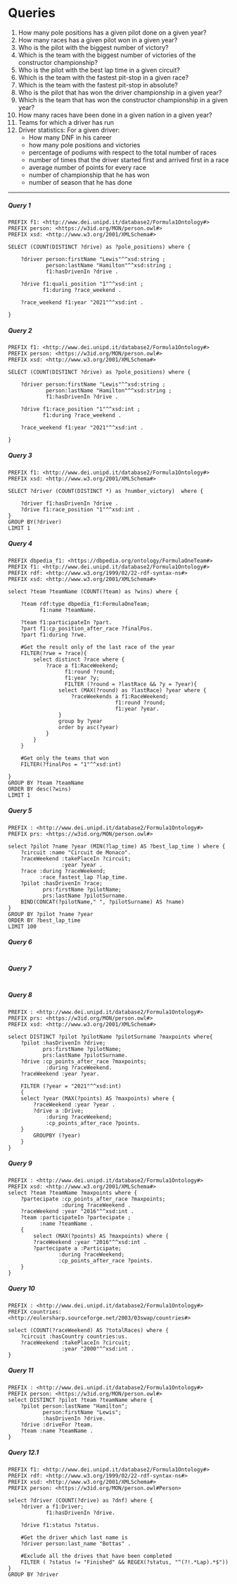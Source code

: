 # Queries

1) How many pole positions has a given pilot done on a given year?
2) How many races has a given pilot won in a given year?
3) Who is the pilot with the biggest number of victory?
4) Which is the team with the biggest number of victories of the constructor championship?
5) Who is the pilot with the best lap time in a given circuit?
6) Which is the team with the fastest pit-stop in a given race?
7) Which is the team with the fastest pit-stop in absolute?
8) Who is the pilot that has won the driver championship in a given year?
9) Which is the team that has won the constructor championship in a given year?
10) How many races have been done in a given nation in a given year?
11) Teams for which a driver has run
12) Driver statistics: For a given driver:  
	* How many DNF in his career
	* how many pole positions and victories
	* percentage of podiums with respect to the total number of races
	* number of times that the driver started first and arrived first in a race
	* average number of points for every race
	* number of championship that he has won 
	* number of season that he has done

___

##### Query 1
```sparql
PREFIX f1: <http://www.dei.unipd.it/database2/Formula1Ontology#>
PREFIX person: <https://w3id.org/MON/person.owl#>
PREFIX xsd: <http://www.w3.org/2001/XMLSchema#>

SELECT (COUNT(DISTINCT ?drive) as ?pole_positions) where { 
    
    ?driver person:firstName "Lewis"^^xsd:string ;
            person:lastName "Hamilton"^^xsd:string ;
            f1:hasDrivenIn ?drive .
            
    ?drive f1:quali_position "1"^^xsd:int ;
   	       f1:during ?race_weekend . 
    
    ?race_weekend f1:year "2021"^^xsd:int .
            
}
```

##### Query 2
```sparql
PREFIX f1: <http://www.dei.unipd.it/database2/Formula1Ontology#>
PREFIX person: <https://w3id.org/MON/person.owl#>
PREFIX xsd: <http://www.w3.org/2001/XMLSchema#>

SELECT (COUNT(DISTINCT ?drive) as ?pole_positions) where { 
    
    ?driver person:firstName "Lewis"^^xsd:string ;
            person:lastName "Hamilton"^^xsd:string ;
            f1:hasDrivenIn ?drive .
    
    ?drive f1:race_position "1"^^xsd:int ;
           f1:during ?race_weekend . 
    
    ?race_weekend f1:year "2021"^^xsd:int .
            
}
```

##### Query 3
```sparql
PREFIX f1: <http://www.dei.unipd.it/database2/Formula1Ontology#>
PREFIX xsd: <http://www.w3.org/2001/XMLSchema#>

SELECT ?driver (COUNT(DISTINCT *) as ?number_victory)  where { 
 	
    ?driver f1:hasDrivenIn ?drive .
    ?drive f1:race_position "1"^^xsd:int .
}
GROUP BY(?driver)
LIMIT 1
```

##### Query 4

```sparql
PREFIX dbpedia_f1: <https://dbpedia.org/ontology/FormulaOneTeam#>
PREFIX f1: <http://www.dei.unipd.it/database2/Formula1Ontology#>
PREFIX rdf: <http://www.w3.org/1999/02/22-rdf-syntax-ns#>
PREFIX xsd: <http://www.w3.org/2001/XMLSchema#>

select ?team ?teamName (COUNT(?team) as ?wins) where {

    ?team rdf:type dbpedia_f1:FormulaOneTeam;
          f1:name ?teamName.

    ?team f1:participateIn ?part.
    ?part f1:cp_position_after_race ?finalPos.
    ?part f1:during ?rwe.

    #Get the result only of the last race of the year
    FILTER(?rwe = ?race){
        select distinct ?race where {
            ?race a f1:RaceWeekend;
                  f1:round ?round;
                  f1:year ?y;
                  FILTER (?round = ?lastRace && ?y = ?year){
                select (MAX(?round) as ?lastRace) ?year where { 
                    ?raceWeekends a f1:RaceWeekend;
                                  f1:round ?round;
                                  f1:year ?year.
                }
                group by ?year
                order by asc(?year)
            }
        }
    }
    
    #Get only the teams that won
    FILTER(?finalPos = "1"^^xsd:int)
    
}
GROUP BY ?team ?teamName
ORDER BY desc(?wins)
LIMIT 1
```

##### Query 5
```sparql
PREFIX : <http://www.dei.unipd.it/database2/Formula1Ontology#>
PREFIX prs: <https://w3id.org/MON/person.owl#>

select ?pilot ?name ?year (MIN(?lap_time) AS ?best_lap_time ) where {
    ?circuit :name "Circuit de Monaco".
    ?raceWeekend :takePlaceIn ?circuit;
                 :year ?year .
    ?race :during ?raceWeekend;
          :race_fastest_lap ?lap_time.
    ?pilot :hasDrivenIn ?race;
           prs:firstName ?pilotName;
           prs:lastName ?pilotSurname.   
    BIND(CONCAT(?pilotName," ", ?pilotSurname) AS ?name)
}
GROUP BY ?pilot ?name ?year
ORDER BY ?best_lap_time
LIMIT 100
```

##### Query 6
```sparql
```

##### Query 7
```sparql
```

##### Query 8
```sparql
PREFIX : <http://www.dei.unipd.it/database2/Formula1Ontology#>
PREFIX prs: <https://w3id.org/MON/person.owl#>
PREFIX xsd: <http://www.w3.org/2001/XMLSchema#>

select DISTINCT ?pilot ?pilotName ?pilotSurname ?maxpoints where{
    ?pilot :hasDrivenIn ?drive;
           prs:firstName ?pilotName;
           prs:lastName ?pilotSurname.
    ?drive :cp_points_after_race ?maxpoints;
    		:during ?raceWeekend.
    ?raceWeekend :year ?year.
            
    FILTER (?year = "2021"^^xsd:int)
    {
	select ?year (MAX(?points) AS ?maxpoints) where { 
		?raceWeekend :year ?year .
    	?drive a :Drive;
            :during ?raceWeekend;
            :cp_points_after_race ?points.
	}
        GROUPBY (?year)
	} 
}
```

##### Query 9
```sparql
PREFIX : <http://www.dei.unipd.it/database2/Formula1Ontology#>
PREFIX xsd: <http://www.w3.org/2001/XMLSchema#>
select ?team ?teamName ?maxpoints where {
    ?partecipate :cp_points_after_race ?maxpoints;
                 :during ?raceWeekend .
    ?raceWeekend :year "2016"^^xsd:int .
    ?team :participateIn ?partecipate ;
          :name ?teamName .
	{
        select (MAX(?points) AS ?maxpoints) where { 
		?raceWeekend :year "2016"^^xsd:int .
    	?partecipate a :Participate;
                :during ?raceWeekend;
        	    :cp_points_after_race ?points.
	}
}
```

##### Query 10
```sparql
PREFIX : <http://www.dei.unipd.it/database2/Formula1Ontology#>
PREFIX countries: <http://eulersharp.sourceforge.net/2003/03swap/countries#>

select (COUNT(?raceWeekend) AS ?totalRaces) where {    
    ?circuit :hasCountry countries:us.
    ?raceWeekend :takePlaceIn ?circuit;
                 :year "2000"^^xsd:int .
}
```

##### Query 11
```sparql
PREFIX : <http://www.dei.unipd.it/database2/Formula1Ontology#>
PREFIX person: <https://w3id.org/MON/person.owl#>
select DISTINCT ?pilot ?team ?teamName where {
    ?pilot person:lastName "Hamilton";
           person:firstName "Lewis";
           :hasDrivenIn ?drive.
    ?drive :driveFor ?team.
    ?team :name ?teamName .
}
```

##### Query 12.1
```sparql
PREFIX f1: <http://www.dei.unipd.it/database2/Formula1Ontology#>
PREFIX rdf: <http://www.w3.org/1999/02/22-rdf-syntax-ns#>
PREFIX xsd: <http://www.w3.org/2001/XMLSchema#>
PREFIX person: <https://w3id.org/MON/person.owl#Person>

select ?driver (COUNT(?drive) as ?dnf) where {
    ?driver a f1:Driver;
            f1:hasDrivenIn ?drive.
    
    ?drive f1:status ?status.
    
    #Get the driver which last name is
    ?driver person:last_name "Bottas" .
    
    #Exclude all the drives that have been completed
    FILTER ( ?status != "Finished" && REGEX(?status, "^(?!.*Lap).*$"))
}
GROUP BY ?driver
```